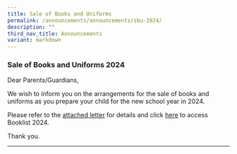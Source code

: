 ```yaml
---
title: Sale of Books and Uniforms
permalink: /announcements/announcements/sbu-2024/
description: ""
third_nav_title: Announcements
variant: markdown
---
```

### Sale of Books and Uniforms 2024

Dear Parents/Guardians,

We wish to inform you on the arrangements for the sale of books and uniforms as you prepare your child for the new school year in 2024.

Please refer to the [attached letter](/files/Booklists/2023%20sale%20of%20books%20and%20uniforms_ltr%20to%20parents_final_20231012.pdf) for details and click [here](https://www.serangoonsec.moe.edu.sg/parents-and-students/general-matters/booklists-2024/) to access Booklist 2024.


Thank you. 

<hr>